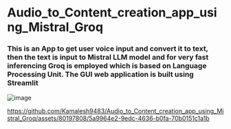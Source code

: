 # Audio_to_Content_creation_app_using_Mistral_Groq
### This is an App to get user voice input and convert it to text, then the text is input to Mistral LLM model and for very fast inferencing Groq is employed which is based on Language Processing Unit. The GUI web application is built using Streamlit

![image](https://github.com/Kamalesh9483/Audio_to_Content_creation_app_using_Mistral_Groq/assets/80197808/b7376100-4f1c-44af-ae78-4c0dd75e30c9)

https://github.com/Kamalesh9483/Audio_to_Content_creation_app_using_Mistral_Groq/assets/80197808/5a9964e2-9edc-4636-b0fa-70b0151c1a1b

